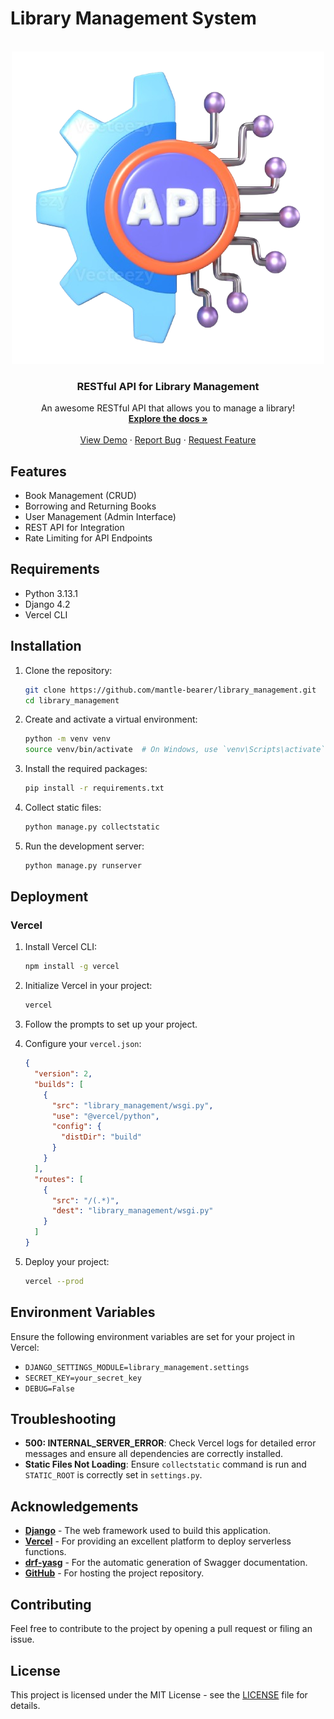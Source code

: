 # Library Management System

<br>
<div align="center">
  <a href="https://github.com/mantle-bearer/library_management">
    <img src="images/api-logo.png" alt="Logo" width="500" height="500">
  </a>

  <h3 align="center">RESTful API for Library Management</h3>

  <p align="center">
    An awesome RESTful API that allows you to manage a library!
    <br />
    <a href="https://github.com/mantle-bearer/library_management"><strong>Explore the docs »</strong></a>
    <br />
    <br />
    <a href="https://librarymanagement-chi.vercel.app/swagger">View Demo</a>
    &middot;
    <a href="https://github.com/mantle-bearer/library_management/issues/new?labels=bug&template=bug-report---.md">Report Bug</a>
    &middot;
    <a href="https://github.com/mantle-bearer/library_management/issues/new?labels=enhancement&template=feature-request---.md">Request Feature</a>
  </p>
</div>

## Features

- Book Management (CRUD)
- Borrowing and Returning Books
- User Management (Admin Interface)
- REST API for Integration
- Rate Limiting for API Endpoints

## Requirements

- Python 3.13.1
- Django 4.2
- Vercel CLI

## Installation

1. Clone the repository:

   ```bash
   git clone https://github.com/mantle-bearer/library_management.git
   cd library_management
   ```

2. Create and activate a virtual environment:

   ```bash
   python -m venv venv
   source venv/bin/activate  # On Windows, use `venv\Scripts\activate`
   ```

3. Install the required packages:

   ```bash
   pip install -r requirements.txt
   ```

4. Collect static files:

   ```bash
   python manage.py collectstatic
   ```

5. Run the development server:
   ```bash
   python manage.py runserver
   ```

## Deployment

### Vercel

1. Install Vercel CLI:

   ```bash
   npm install -g vercel
   ```

2. Initialize Vercel in your project:

   ```bash
   vercel
   ```

3. Follow the prompts to set up your project.

4. Configure your `vercel.json`:

   ```json
   {
     "version": 2,
     "builds": [
       {
         "src": "library_management/wsgi.py",
         "use": "@vercel/python",
         "config": {
           "distDir": "build"
         }
       }
     ],
     "routes": [
       {
         "src": "/(.*)",
         "dest": "library_management/wsgi.py"
       }
     ]
   }
   ```

5. Deploy your project:
   ```bash
   vercel --prod
   ```

## Environment Variables

Ensure the following environment variables are set for your project in Vercel:

- `DJANGO_SETTINGS_MODULE=library_management.settings`
- `SECRET_KEY=your_secret_key`
- `DEBUG=False`

## Troubleshooting

- **500: INTERNAL_SERVER_ERROR**: Check Vercel logs for detailed error messages and ensure all dependencies are correctly installed.
- **Static Files Not Loading**: Ensure `collectstatic` command is run and `STATIC_ROOT` is correctly set in `settings.py`.

## Acknowledgements

- **[Django](https://www.djangoproject.com/)** - The web framework used to build this application.
- **[Vercel](https://vercel.com/)** - For providing an excellent platform to deploy serverless functions.
- **[drf-yasg](https://github.com/axnsan12/drf-yasg)** - For the automatic generation of Swagger documentation.
- **[GitHub](https://github.com/)** - For hosting the project repository.

## Contributing

Feel free to contribute to the project by opening a pull request or filing an issue.

## License

This project is licensed under the MIT License - see the [LICENSE](LICENSE) file for details.
